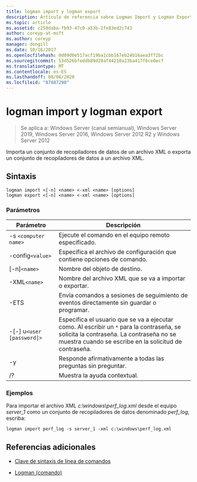 ```yaml
---
title: logman import y logman export
description: Artículo de referencia sobre Logman Import y Logman Export, que importa un conjunto de recopiladores de datos desde un archivo XML o exporta un conjunto de recopiladores de datos a un archivo XML.
ms.topic: article
ms.assetid: c258daba-fb93-47c0-a53b-2fe83ed2c743
author: coreyp-at-msft
ms.author: coreyp
manager: dongill
ms.date: 10/16/2017
ms.openlocfilehash: 0d09d0e517acf19ba1cbb167eb24b16aea3ff2bc
ms.sourcegitcommit: 53d526bfeddb89d28af44210a23ba417f6ce0ecf
ms.translationtype: MT
ms.contentlocale: es-ES
ms.lasthandoff: 08/06/2020
ms.locfileid: "87887298"
---
```

# <a name="logman-import-and-logman-export"></a>logman import y logman export

> Se aplica a: Windows Server (canal semianual), Windows Server 2019, Windows Server 2016, Windows Server 2012 R2 y Windows Server 2012

Importa un conjunto de recopiladores de datos de un archivo XML o exporta un conjunto de recopiladores de datos a un archivo XML.

## <a name="syntax"></a>Sintaxis

```
logman import <[-n] <name> <-xml <name> [options]
logman export <[-n] <name> <-xml <name> [options]
```

### <a name="parameters"></a>Parámetros

| Parámetro | Descripción |
| --------- | ----------- |
| -s `<computer name>` | Ejecute el comando en el equipo remoto especificado. |
| -config`<value>` | Especifica el archivo de configuración que contiene opciones de comando. |
| [-n]`<name>` | Nombre del objeto de destino. |
| -XML`<name>` | Nombre del archivo XML que se va a importar o exportar. |
| -ETS | Envía comandos a sesiones de seguimiento de eventos directamente sin guardar o programar. |
| -[-] u`<user [password]>` | Especifica el usuario que se va a ejecutar como. Al escribir un `*` para la contraseña, se solicita la contraseña. La contraseña no se muestra cuando se escribe en la solicitud de contraseña. |
| -y | Responde afirmativamente a todas las preguntas sin preguntar. |
| /? | Muestra la ayuda contextual. |

### <a name="examples"></a>Ejemplos

Para importar el archivo XML *c:\windows\perf_log.xml* desde el equipo *server_1* como un conjunto de recopiladores de datos denominado *perf_log*, escriba:

```
logman import perf_log -s server_1 -xml c:\windows\perf_log.xml
```

## <a name="additional-references"></a>Referencias adicionales

- [Clave de sintaxis de línea de comandos](command-line-syntax-key.md)

- [Logman (comando)](logman.md)

